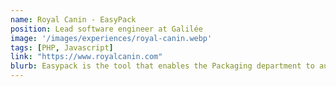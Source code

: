 ```yaml
---
name: Royal Canin - EasyPack
position: Lead software engineer at Galilée
image: '/images/experiences/royal-canin.webp'
tags: [PHP, Javascript]
link: "https://www.royalcanin.com"
blurb: Easypack is the tool that enables the Packaging department to automate the packaging production process for the entire brand's product line. Based on a marketing production workflow management software (Dalim ES) Easypack is deployed worldwide for all stakeholders connected to Royal Canin
---
```

